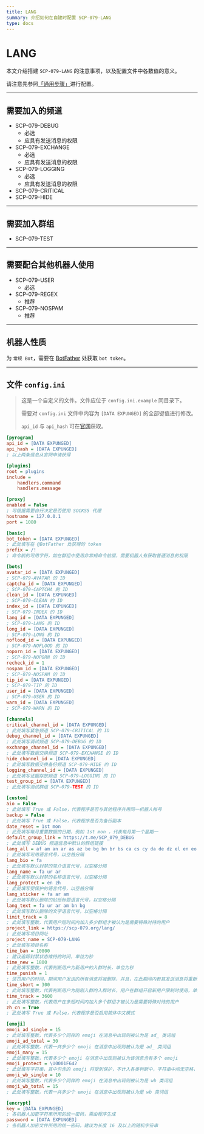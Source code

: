 ```yaml
---
title: LANG
summary: 介绍如何在自建时配置 SCP-079-LANG
type: docs
---
```


# LANG

本文介绍搭建 `SCP-079-LANG` 的注意事项，以及配置文件中各数值的意义。

请注意先参照[「通用步骤」](/general/)进行配置。

---

## 需要加入的频道

- SCP-079-DEBUG
    - 必选
    - 应具有发送消息的权限
- SCP-079-EXCHANGE
    - 必选
    - 应具有发送消息的权限
- SCP-079-LOGGING
    - 必选
    - 应具有发送消息的权限
- SCP-079-CRITICAL
- SCP-079-HIDE

---

## 需要加入群组

- SCP-079-TEST

---

## 需要配合其他机器人使用

- SCP-079-USER
    - 必选
- SCP-079-REGEX
    - 推荐
- SCP-079-NOSPAM
    - 推荐

---

## 机器人性质

为 `常规 Bot`，需要在 [BotFather](https://t.me/BotFather) 处获取 `bot token`。

---

## 文件 `config.ini`

> 这是一个自定义的文件。文件应位于 `config.ini.example` 同目录下。
>
> 需要对 `config.ini` 文件中内容为 `[DATA EXPUNGED]` 的全部键值进行修改。
>
> `api_id` 与 `api_hash` 可在[官网](https://my.telegram.org)获取。

```ini
[pyrogram]
api_id = [DATA EXPUNGED]
api_hash = [DATA EXPUNGED]
; 以上两条信息从官网申请获得

[plugins]
root = plugins
include =
    handlers.command
    handlers.message

[proxy]
enabled = False
; 可根据需要自行决定是否使用 SOCKS5 代理
hostname = 127.0.0.1
port = 1080

[basic]
bot_token = [DATA EXPUNGED]
; 此处填写在 @BotFather 处获得的 token
prefix = /!
; 命令前的可用字符，如在群组中使用非常规命令前缀，需要机器人有获取普通消息的权限

[bots]
avatar_id = [DATA EXPUNGED]
; SCP-079-AVATAR 的 ID
captcha_id = [DATA EXPUNGED]
; SCP-079-CAPTCHA 的 ID
clean_id = [DATA EXPUNGED]
; SCP-079-CLEAN 的 ID
index_id = [DATA EXPUNGED]
; SCP-079-INDEX 的 ID
lang_id = [DATA EXPUNGED]
; SCP-079-LANG 的 ID
long_id = [DATA EXPUNGED]
; SCP-079-LONG 的 ID
noflood_id = [DATA EXPUNGED]
; SCP-079-NOFLOOD 的 ID
noporn_id = [DATA EXPUNGED]
; SCP-079-NOPORN 的 ID
recheck_id = 1
nospam_id = [DATA EXPUNGED]
; SCP-079-NOSPAM 的 ID
tip_id = [DATA EXPUNGED]
; SCP-079-TIP 的 ID
user_id = [DATA EXPUNGED]
; SCP-079-USER 的 ID
warn_id = [DATA EXPUNGED]
; SCP-079-WARN 的 ID

[channels]
critical_channel_id = [DATA EXPUNGED]
; 此处填写紧急频道 SCP-079-CRITICAL 的 ID
debug_channel_id = [DATA EXPUNGED]
; 此处填写调试频道 SCP-079-DEBUG 的 ID
exchange_channel_id = [DATA EXPUNGED]
; 此处填写数据交换频道 SCP-079-EXCHANGE 的 ID
hide_channel_id = [DATA EXPUNGED]
; 此处填写数据交换备份频道 SCP-079-HIDE 的 ID
logging_channel_id = [DATA EXPUNGED]
; 此处填写证据存放频道 SCP-079-LOGGING 的 ID
test_group_id = [DATA EXPUNGED]
; 此处填写测试群组 SCP-079-TEST 的 ID

[custom]
aio = False
; 此处填写 True 或 False，代表程序是否与其他程序共用同一机器人帐号
backup = False
; 此处填写 True 或 False，代表程序是否为备份副本
date_reset = 1st mon
; 此处填写每月重置数据的日期，例如 1st mon ，代表每月第一个星期一
default_group_link = https://t.me/SCP_079_DEBUG
; 此处填写 DEBUG 频道信息中默认的群组链接
lang_all = af am an ar as az be bg bn br bs ca cs cy da de dz el en eo es et eu fa fi fo fr ga gl gu he hi hr ht hu hy id is it ja jv ka kk km kn ko ku ky la lb lo lt lv mg mk ml mn mr ms mt nb ne nl nn no oc or pa pl ps pt qu ro ru rw se si sk sl so sq sr sv sw ta te th tl tr ug uk ur vi vo wa xh zu
; 此处填写可用语言代号，以空格分隔
lang_bio = fa
; 此处填写默认封禁的简介语言代号，以空格分隔
lang_name = fa ur ar
; 此处填写默认封禁的名称语言代号，以空格分隔
lang_protect = en zh
; 此处填写受保护的语言代号，以空格分隔
lang_sticker = fa ar am
; 此处填写默认删除的贴纸标题语言代号，以空格分隔
lang_text = fa ur ar am bn bg
; 此处填写默认删除的文字语言代号，以空格分隔
limit_track = 8
; 此处填写整数，代表用户短时间内加入多少群组才被认为是需要特殊对待的用户
project_link = https://scp-079.org/lang/
; 此处填写项目网址
project_name = SCP-079-LANG
; 此处填写项目名称
time_ban = 10800
; 建议追踪封禁状态维持的时间，单位为秒
time_new = 1800
; 此处填写整数，代表判断用户为新用户的入群时长，单位为秒
time_punish = 1
; 惩罚用户的时间，期间用户发送的所有消息将被删除，并且，在此期间内若其发送消息将重新计时
time_short = 300
; 此处填写整数，代表判断用户为刚刚入群的入群时长，用户在群组开启新用户限制时使用，单位为秒
time_track = 3600
; 此处填写整数，代表用户在多短时间内加入多个群组才被认为是需要特殊对待的用户
zh_cn = True
; 此处填写 True 或 False，代表程序是否启用简体中文模式

[emoji]
emoji_ad_single = 15
; 此处填写整数，代表多少个同样的 emoji 在消息中出现则被认为是 ad_ 类词组
emoji_ad_total = 30
; 此处填写整数，代表一共多少个 emoji 在消息中出现则被认为是 ad_ 类词组
emoji_many = 15
; 此处填写整数，代表多少个 emoji 在消息中出现则被认为该消息含有多个 emoji
emoji_protect = \U0001F642
; 此处填写字符串，其中包含的 emoji 将受到保护，不计入各类判断中，字符串中间无空格，请以 \UXXXXXXXX 的形式代表一个 emoji
emoji_wb_single = 10
; 此处填写整数，代表多少个同样的 emoji 在消息中出现则被认为是 wb 类词组
emoji_wb_total = 15
; 此处填写整数，代表一共多少个 emoji 在消息中出现则被认为是 wb 类词组

[encrypt]
key = [DATA EXPUNGED]
; 各机器人加密字符串所用的统一密码，需由程序生成
password = [DATA EXPUNGED]
; 各机器人加密文件所用的统一密码，建议为长度 16 及以上的随机字符串
```
